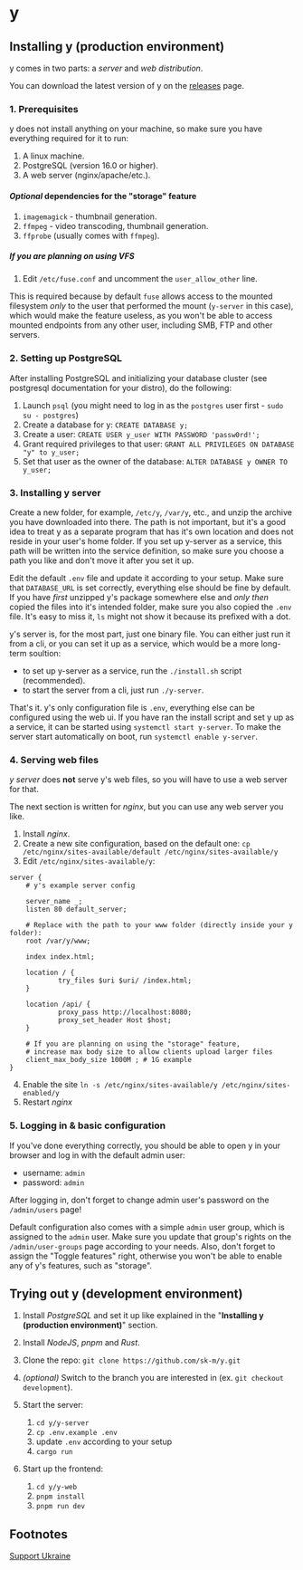# y

## Installing y (production environment)

y comes in two parts: a _server_ and _web distribution_.

You can download the latest version of y on the [releases](https://github.com/sk-m/y/releases) page.

### 1. Prerequisites

y does not install anything on your machine, so make sure you have everything required for it to run:

1. A linux machine.
2. PostgreSQL (version 16.0 or higher).
3. A web server (nginx/apache/etc.).

#### _Optional_ dependencies for the "storage" feature

1. `imagemagick` - thumbnail generation.
2. `ffmpeg` - video transcoding, thumbnail generation.
3. `ffprobe` (usually comes with `ffmpeg`).

##### If you are planning on using VFS

1. Edit `/etc/fuse.conf` and uncomment the `user_allow_other` line.

This is required because by default `fuse` allows access to the mounted filesystem _only_ to the user that performed the mount (`y-server` in this case), which would make the feature useless, as you won't be able to access mounted endpoints from any other user, including SMB, FTP and other servers.

### 2. Setting up PostgreSQL

After installing PostgreSQL and initializing your database cluster (see postgresql documentation for your distro), do the following:

1. Launch `psql` (you might need to log in as the `postgres` user first - `sudo su - postgres`)
2. Create a database for y: `CREATE DATABASE y;`
3. Create a user: `CREATE USER y_user WITH PASSWORD 'passw0rd!';`
4. Grant required privileges to that user: `GRANT ALL PRIVILEGES ON DATABASE "y" to y_user;`
5. Set that user as the owner of the database: `ALTER DATABASE y OWNER TO y_user;`

### 3. Installing y server

Create a new folder, for example, `/etc/y`, `/var/y`, etc., and unzip the archive you have downloaded into there. The path is not important, but it's a good idea to treat y as a separate program that has it's own location and does not reside in your user's home folder. If you set up y-server as a service, this path will be written into the service definition, so make sure you choose a path you like and don't move it after you set it up.

Edit the default `.env` file and update it according to your setup. Make sure that `DATABASE_URL` is set correctly, everything else should be fine by default. If you have _first_ unzipped y's package somewhere else and _only then_ copied the files into it's intended folder, make sure you also copied the `.env` file. It's easy to miss it, `ls` might not show it because its prefixed with a dot.

y's server is, for the most part, just one binary file. You can either just run it from a cli, or you can set it up as a service, which would be a more long-term soultion:

- to set up y-server as a service, run the `./install.sh` script (recommended).
- to start the server from a cli, just run `./y-server`.

That's it. y's only configuration file is `.env`, everything else can be configured using the web ui. If you have ran the install script and set y up as a service, it can be started using `systemctl start y-server`. To make the server start automatically on boot, run `systemctl enable y-server`.

### 4. Serving web files

_y server_ does **not** serve y's web files, so you will have to use a web server for that.

The next section is written for _nginx_, but you can use any web server you like.

1. Install _nginx_.
2. Create a new site configuration, based on the default one: `cp /etc/nginx/sites-available/default /etc/nginx/sites-available/y`
3. Edit `/etc/nginx/sites-available/y`:

```text
server {
    # y's example server config

    server_name _;
    listen 80 default_server;

    # Replace with the path to your www folder (directly inside your y folder):
    root /var/y/www;

    index index.html;

    location / {
            try_files $uri $uri/ /index.html;
    }

    location /api/ {
            proxy_pass http://localhost:8080;
            proxy_set_header Host $host;
    }

    # If you are planning on using the "storage" feature,
    # increase max body size to allow clients upload larger files
    client_max_body_size 1000M ; # 1G example
}
```

4. Enable the site `ln -s /etc/nginx/sites-available/y /etc/nginx/sites-enabled/y`
5. Restart _nginx_

### 5. Logging in & basic configuration

If you've done everything correctly, you should be able to open y in your browser and log in with the default admin user:

- username: `admin`
- password: `admin`

After logging in, don't forget to change admin user's password on the `/admin/users` page!

Default configuration also comes with a simple `admin` user group, which is assigned to the `admin` user. Make sure you update that group's rights on the `/admin/user-groups` page according to your needs. Also, don't forget to assign the "Toggle features" right, otherwise you won't be able to enable any of y's features, such as "storage".

## Trying out y (development environment)

1. Install _PostgreSQL_ and set it up like explained in the "**Installing y (production environment)**" section.
2. Install _NodeJS_, _pnpm_ and _Rust_.
3. Clone the repo: `git clone https://github.com/sk-m/y.git`
4. _(optional)_ Switch to the branch you are interested in (ex. `git checkout development`).
5. Start the server:

   1. `cd y/y-server`
   2. `cp .env.example .env`
   3. update `.env` according to your setup
   4. `cargo run`

6. Start up the frontend:

   1. `cd y/y-web`
   2. `pnpm install`
   3. `pnpm run dev`

## Footnotes

[Support Ukraine](https://u24.gov.ua/)
